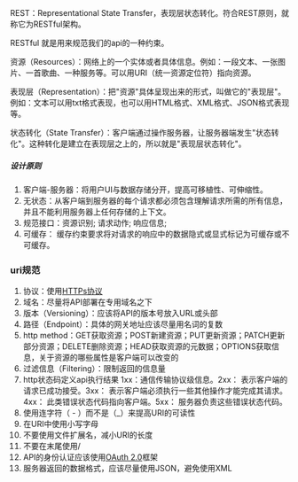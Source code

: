 REST：Representational State Transfer，表现层状态转化。符合REST原则，就称它为RESTful架构。

RESTful 就是用来规范我们的api的一种约束。

资源（Resources）：网络上的一个实体或者具体信息。例如：一段文本、一张图片、一首歌曲、一种服务等。可以用URI（统一资源定位符）指向资源。

表现层（Representation）：把"资源"具体呈现出来的形式，叫做它的"表现层"。例如：文本可以用txt格式表现，也可以用HTML格式、XML格式、JSON格式表现等。

状态转化（State Transfer）：客户端通过操作服务器，让服务器端发生"状态转化"。这种转化是建立在表现层之上的，所以就是"表现层状态转化"。

##### 设计原则

1. 客户端-服务器：将用户UI与数据存储分开，提高可移植性、可伸缩性。 
2. 无状态：从客户端到服务器的每个请求都必须包含理解请求所需的所有信息，并且不能利用服务器上任何存储的上下文。
3. 规范接口：资源识别; 请求动作; 响应信息; 
4. 可缓存： 缓存约束要求将对请求的响应中的数据隐式或显式标记为可缓存或不可缓存。

### uri规范

1. 协议：使用[HTTPs协议](http://www.ruanyifeng.com/blog/2014/02/ssl_tls.html)
2. 域名：尽量将API部署在专用域名之下
3. 版本（Versioning）：应该将API的版本号放入URL或头部
4. 路径（Endpoint）：具体的网关地址应该尽量用名词的复数
5. http method：GET获取资源；POST新建资源；PUT更新资源；PATCH更新部分资源；DELETE删除资源；HEAD获取资源的元数据；OPTIONS获取信息，关于资源的哪些属性是客户端可以改变的
6. 过滤信息（Filtering）：限制返回的信息量
7. http状态码定义api执行结果
   1xx：通信传输协议级信息。2xx： 表示客户端的请求已成功接受。3xx： 表示客户端必须执行一些其他操作才能完成其请求。4xx： 此类错误状态代码指向客户端。5xx： 服务器负责这些错误状态代码。
8. 使用连字符（ - ）而不是（_）来提高URI的可读性
9. 在URI中使用小写字母
10. 不要使用文件扩展名，减小URI的长度
11. 不要在末尾使用/
12. API的身份认证应该使用[OAuth 2.0](http://www.ruanyifeng.com/blog/2014/05/oauth_2_0.html)框架
13. 服务器返回的数据格式，应该尽量使用JSON，避免使用XML

